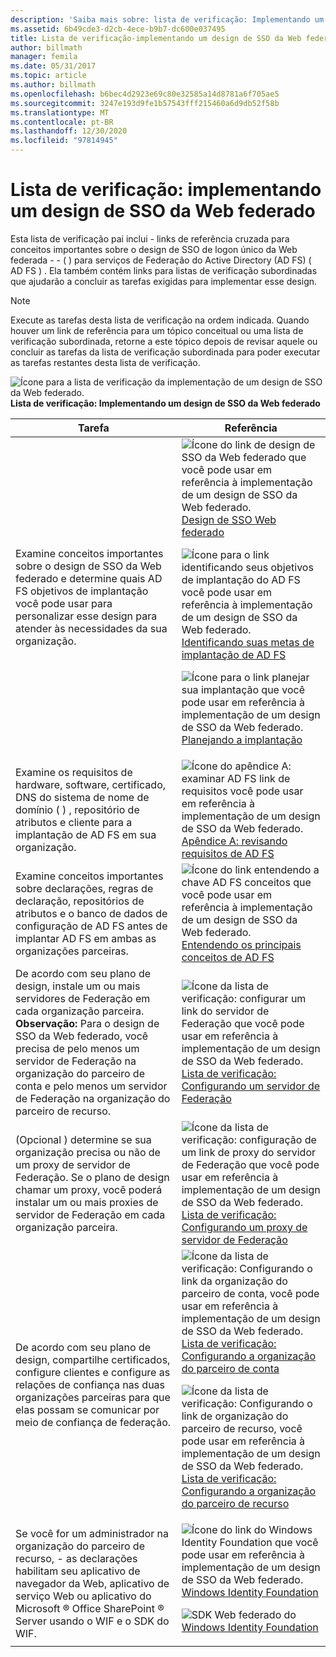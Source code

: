 ```yaml
---
description: 'Saiba mais sobre: lista de verificação: Implementando um design de SSO Web federado'
ms.assetid: 6b49cde3-d2cb-4ece-b9b7-dc600e037495
title: Lista de verificação-implementando um design de SSO da Web federado
author: billmath
manager: femila
ms.date: 05/31/2017
ms.topic: article
ms.author: billmath
ms.openlocfilehash: b6bec4d2923e69c80e32585a14d8781a6f705ae5
ms.sourcegitcommit: 3247e193d9fe1b57543fff215460a6d9db52f58b
ms.translationtype: MT
ms.contentlocale: pt-BR
ms.lasthandoff: 12/30/2020
ms.locfileid: "97814945"
---
```

# <a name="checklist-implementing-a-federated-web-sso-design"></a>Lista de verificação: implementando um design de SSO da Web federado

Esta lista de verificação pai inclui \- links de referência cruzada para conceitos importantes sobre o design de SSO de logon único da Web federada \- \- \( \) para serviços de Federação do Active Directory (AD FS) \( AD FS \) . Ela também contém links para listas de verificação subordinadas que ajudarão a concluir as tarefas exigidas para implementar esse design.

> [!NOTE]
> Execute as tarefas desta lista de verificação na ordem indicada. Quando houver um link de referência para um tópico conceitual ou uma lista de verificação subordinada, retorne a este tópico depois de revisar aquele ou concluir as tarefas da lista de verificação subordinada para poder executar as tarefas restantes desta lista de verificação.

![Ícone para a lista de verificação da implementação de um design de SSO da Web federado. ](media/2b05dce3-938f-4168-9b8f-1f4398cbdb9b.gif)**Lista de verificação: Implementando um design de SSO da Web federado**

|Tarefa|Referência|
|--------|-------------|
|Examine conceitos importantes sobre o design de SSO da Web federado e determine quais AD FS objetivos de implantação você pode usar para personalizar esse design para atender às necessidades da sua organização.|![Ícone do link de design de SSO da Web federado que você pode usar em referência à implementação de um design de SSO da Web federado. ](media/faa393df-4856-4431-9eda-4f4e5be72a90.gif)[Design de SSO Web federado](/previous-versions/windows/it-pro/windows-server-2012-R2-and-2012/dd807050(v=ws.11))<p>![Ícone para o link identificando seus objetivos de implantação do AD FS você pode usar em referência à implementação de um design de SSO da Web federado. ](media/faa393df-4856-4431-9eda-4f4e5be72a90.gif)[Identificando suas metas de implantação de AD FS](../design/identifying-your-ad-fs-deployment-goals.md)<p>![Ícone para o link planejar sua implantação que você pode usar em referência à implementação de um design de SSO da Web federado. ](media/faa393df-4856-4431-9eda-4f4e5be72a90.gif)[Planejando a implantação](../design/planning-your-deployment.md)|
|Examine os requisitos de hardware, software, certificado, DNS do sistema de nome de domínio \( \) , repositório de atributos e cliente para a implantação de AD FS em sua organização.|![Ícone do apêndice A: examinar AD FS link de requisitos você pode usar em referência à implementação de um design de SSO da Web federado. ](media/faa393df-4856-4431-9eda-4f4e5be72a90.gif)[Apêndice A: revisando requisitos de AD FS](/previous-versions/windows/it-pro/windows-server-2012-R2-and-2012/ff678034(v=ws.11))|
|Examine conceitos importantes sobre declarações, regras de declaração, repositórios de atributos e o banco de dados de configuração de AD FS antes de implantar AD FS em ambas as organizações parceiras.|![Ícone do link entendendo a chave AD FS conceitos que você pode usar em referência à implementação de um design de SSO da Web federado. ](media/faa393df-4856-4431-9eda-4f4e5be72a90.gif)[Entendendo os principais conceitos de AD FS](../../ad-fs/technical-reference/Understanding-Key-AD-FS-Concepts.md)|
|De acordo com seu plano de design, instale um ou mais servidores de Federação em cada organização parceira. **Observação:** Para o design de SSO da Web federado, você precisa de pelo menos um servidor de Federação na organização do parceiro de conta e pelo menos um servidor de Federação na organização do parceiro de recurso.|![Ícone da lista de verificação: configurar um link do servidor de Federação que você pode usar em referência à implementação de um design de SSO da Web federado. ](media/bc6cea1a-1c6c-4124-8c8f-1df5adfe8c88.gif)[Lista de verificação: Configurando um servidor de Federação](Checklist--Setting-Up-a-Federation-Server.md)|
|\(Opcional \) determine se sua organização precisa ou não de um proxy de servidor de Federação. Se o plano de design chamar um proxy, você poderá instalar um ou mais proxies de servidor de Federação em cada organização parceira.|![Ícone da lista de verificação: configuração de um link de proxy do servidor de Federação que você pode usar em referência à implementação de um design de SSO da Web federado. ](media/bc6cea1a-1c6c-4124-8c8f-1df5adfe8c88.gif)[Lista de verificação: Configurando um proxy de servidor de Federação](Checklist--Setting-Up-a-Federation-Server-Proxy.md)|
|De acordo com seu plano de design, compartilhe certificados, configure clientes e configure as relações de confiança nas duas organizações parceiras para que elas possam se comunicar por meio de confiança de federação.|![Ícone da lista de verificação: Configurando o link da organização do parceiro de conta, você pode usar em referência à implementação de um design de SSO da Web federado. ](media/bc6cea1a-1c6c-4124-8c8f-1df5adfe8c88.gif)[Lista de verificação: Configurando a organização do parceiro de conta](Checklist--Configuring-the-Account-Partner-Organization.md)<p>![Ícone da lista de verificação: Configurando o link de organização do parceiro de recurso, você pode usar em referência à implementação de um design de SSO da Web federado. ](media/bc6cea1a-1c6c-4124-8c8f-1df5adfe8c88.gif)[Lista de verificação: Configurando a organização do parceiro de recurso](Checklist--Configuring-the-Resource-Partner-Organization.md)|
|Se você for um administrador na organização do parceiro de recurso, \- as declarações habilitam seu aplicativo de navegador da Web, aplicativo de serviço Web ou aplicativo do Microsoft &reg; Office SharePoint &reg; Server usando o WIF e o SDK do WIF.|![Ícone do link do Windows Identity Foundation que você pode usar em referência à implementação de um design de SSO da Web federado. ](media/faa393df-4856-4431-9eda-4f4e5be72a90.gif)[Windows Identity Foundation](https://go.microsoft.com/fwlink/?LinkId=122266)<p>![SDK Web federado do](media/faa393df-4856-4431-9eda-4f4e5be72a90.gif)[Windows Identity Foundation](https://go.microsoft.com/fwlink/?LinkId=122266)|
